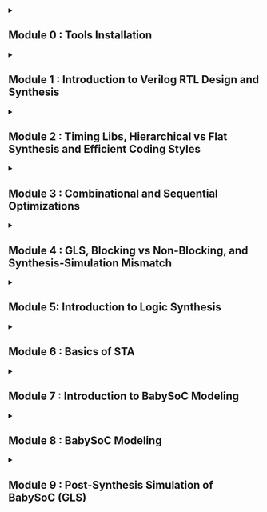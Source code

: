 
<details>
<summary> <h2> Module 0 : Tools Installation </h2> </summary>


**Yosys**
![yosys](https://github.com/user-attachments/assets/c6e81474-db27-4798-9d64-65802c028e3c)




**IVerilog**
![iverilog](https://github.com/user-attachments/assets/f59a239d-7145-4c5b-b0b3-6a7a90934065)




**GTKWave**
![gtkwave](https://github.com/user-attachments/assets/3de31f24-7b1a-45ac-9052-0b97d215041b)

</details>

<details>
<summary> <h2> Module 1 : Introduction to Verilog RTL Design and Synthesis </h2> </summary>




**GTKWave Output After Running IVerilog**
![good_mux_gtkwave](https://github.com/user-attachments/assets/840a4f95-27bd-4d36-ba19-c790bb52b40f)



**Good MUX and Testbench**
![good_mux_gvim](https://github.com/user-attachments/assets/9c820a1b-1329-4cd5-b725-f8c439f1280c)



**Yosys Output**
![Screenshot 2024-09-26 084110](https://github.com/user-attachments/assets/398ded47-7516-4b38-b87b-abec3354a0c3)



**Synthesized Netlist**
![Screenshot 2024-09-26 084833](https://github.com/user-attachments/assets/8273b602-6642-4c3f-9bb8-2a0b974559b7)


</details>

<details>
  <summary> <h2> Module 2 : Timing Libs, Hierarchical vs Flat Synthesis and Efficient Coding Styles </h2> </summary>

<h2> Introduction to timing .libs </h2>

**Introduction to Timing Libs**

![Screenshot 2024-09-28 142704](https://github.com/user-attachments/assets/398e1ea6-796e-4cde-ade5-8ca908ff36e2)

<h2> Hierarchical Synthesis </h2>

**Hierarchical Synthesis Code**

![Screenshot 2024-09-28 144633](https://github.com/user-attachments/assets/79fcd54f-3496-4e61-82e3-a6c24d6486f5)

**Hierarchical Synthesis Details 1**
![Screenshot 2024-09-28 145227](https://github.com/user-attachments/assets/9a42c2f2-69ef-48bf-9cf6-d189cfce4b58)


**Hierarchical Synthesis Details 2**

![Screenshot 2024-09-28 145307](https://github.com/user-attachments/assets/e2ed9c6c-0334-4d51-98c0-31dc1d6f147d)

**Hierarchical Synthesis Schematic**

![Screenshot 2024-09-28 145531](https://github.com/user-attachments/assets/3fb7dc8b-bbda-4e1f-bfd2-c04cccd7ab64)

<h2> Flat Synthesis </h2>

**Flat Synthesis Code**

![Screenshot 2024-09-28 150350](https://github.com/user-attachments/assets/e1606871-5434-4eee-be42-3a549f4a26c9)

**Flat Synthesis Schematic**

![Screenshot 2024-09-28 150642](https://github.com/user-attachments/assets/d4ae97bf-79ed-4a22-8e2e-6e1d7d0a7fc8)

<h2> Sub-module Level Synthesis </h2>

**Sub Module Synthesis Details**

![Screenshot 2024-09-28 150909](https://github.com/user-attachments/assets/282d050a-4288-455c-b709-cd4eee109303)


**Sub Module Synthesis Schematic**

![Screenshot 2024-09-28 150941](https://github.com/user-attachments/assets/482d2c13-781b-46ab-abe1-f8c09b178dda)

<h2> Various Flops and Synthesis </h2>


**D-FF with Asynchronous Reset GTKWave**

![Screenshot 2024-09-28 154515](https://github.com/user-attachments/assets/4f6ee167-66e4-48b0-b6ca-e3005e985776)

**D-FF with Asynchronous Reset YOSYS**

![Screenshot 2024-09-28 160045](https://github.com/user-attachments/assets/3e478a51-dcae-4128-8bfb-2ca370b8a2a2)

**D-FF with Asynchronous Set GTKWave**

![Screenshot 2024-09-28 154831](https://github.com/user-attachments/assets/b3e035a2-877b-438b-97db-91afc940ae7c)


**D-FF with Asynchronous Set YOSYS**

![Screenshot 2024-09-28 160236](https://github.com/user-attachments/assets/b88412d0-7053-498b-97c0-6b67ad7c885e)


**D-FF with Synchronous ResetGTKWave**

![Screenshot 2024-09-28 155259](https://github.com/user-attachments/assets/269a2706-3fd0-428b-bc2b-ee181dd21b3b)

**D-FF with Synchronous Reset YOSYS**

![Screenshot 2024-09-28 160359](https://github.com/user-attachments/assets/11a41703-ccb2-47ab-9fb0-3d473eee47b7)

<h2> Synthesizing Mul2 </h2>

**Mul2 Details**

![Screenshot 2024-09-28 161735](https://github.com/user-attachments/assets/2e8ef7ff-ea81-4bbe-82a7-dfa86f76639d)


**Mul2 Code**

![Screenshot 2024-09-28 162221](https://github.com/user-attachments/assets/d85f193c-20f5-413a-ad34-6138255b6012)


**Mul2 Schematic**

![Screenshot 2024-09-28 161805](https://github.com/user-attachments/assets/62e6a194-7047-40c2-82bd-2f2b057eee82)

<h2> Synthesizing Mult8 </h2>

**Mult8 Details**

![Screenshot 2024-09-28 162436](https://github.com/user-attachments/assets/f982a4b5-0ced-43aa-9a66-a19ae67fc623)


**Mult8 Code**

![Screenshot 2024-09-28 162606](https://github.com/user-attachments/assets/32d69219-bbe6-4c8f-83fc-29066022b5bb)


**Mult8 Schematic**

![Screenshot 2024-09-28 162508](https://github.com/user-attachments/assets/748fa535-440e-4f75-b5ba-624bb9b54ed9)
  
</details>

<details>
  <summary> <h2> Module 3 : Combinational and Sequential Optimizations </h2> </summary>

<h2> Optimizations </h2>

**Optimization Check 1 YOSYS**
![Screenshot 2024-10-01 003042](https://github.com/user-attachments/assets/84ed23e5-16a0-4fa2-998c-31799e1ea1db)



**Optimization Check 2 YOSYS**
![Screenshot 2024-10-01 003239](https://github.com/user-attachments/assets/639deb0a-caa8-4737-9fd2-0cfad9c24eb1)



**Optimization Check 3 YOSYS**
![Screenshot 2024-10-01 003534](https://github.com/user-attachments/assets/93a5d1db-3e1c-470c-b079-8a6a5f609dee)



**Optimization Check 4 YOSYS**
![Screenshot 2024-10-01 003932](https://github.com/user-attachments/assets/cb815290-c9f9-43bb-8f48-907511ff8a08)



**Optimization Check Multiple Module YOSYS**
![Screenshot 2024-10-01 004059](https://github.com/user-attachments/assets/ecdd172f-897f-4b25-9c37-350bf8a7a896)




<h2> D-FF Optimizations </h2>

**D-FF 1 YOSYS**

![Screenshot 2024-10-01 010407](https://github.com/user-attachments/assets/ca02da2b-c439-4a80-896b-bab757c69a5a)



**D-FF 1 GTKWave**

![Screenshot 2024-10-01 010013](https://github.com/user-attachments/assets/9df72448-d6d9-4ad6-86f9-30b2820dbd1e)



**D-FF 2 YOSYS**

![Screenshot 2024-10-01 010718](https://github.com/user-attachments/assets/e256bc6a-e676-4712-a41f-70ebb93a4148)



**D-FF 2 GTKWave**

![Screenshot 2024-10-01 010155](https://github.com/user-attachments/assets/0b037e04-59f1-43a0-b2b8-e3237fc549af)



**D-FF 3 YOSYS**

![Screenshot 2024-10-01 010843](https://github.com/user-attachments/assets/b99aa1e5-2104-4c8d-9ec3-7732ee1617bb)



**D-FF 3 GTKWave**

![Screenshot 2024-10-01 011423](https://github.com/user-attachments/assets/c47c5fc2-f16a-4d07-9756-0b5743c79f91)




**D-FF 4 YOSYS**

![Screenshot 2024-10-01 010929](https://github.com/user-attachments/assets/d206347a-5d5d-449f-9ba2-3bb312e0452a)



**D-FF 4 GTKWave**

![Screenshot 2024-10-01 011501](https://github.com/user-attachments/assets/99d285b6-b3c9-44c2-a4b2-70ca64dd94d7)



**D-FF 5 YOSYS**

![Screenshot 2024-10-01 011003](https://github.com/user-attachments/assets/97851665-94a3-4d75-9072-2a593227e6d5)



**D-FF 5 GTKWave**

![Screenshot 2024-10-01 011540](https://github.com/user-attachments/assets/ce6a5153-ad92-448d-bc4c-5b893cde0719)


<h2> Counter Optimizations </h2>

**Counter Optimization with 1 FF YOSYS**

![Screenshot 2024-10-01 012257](https://github.com/user-attachments/assets/c0c73875-60e1-40e6-b39d-5554bd50d4ac)



**Counter Optimization with 3 FF's YOSYS**

![Screenshot 2024-10-01 013252](https://github.com/user-attachments/assets/32d616c7-cf2f-4001-af7c-b018b4ddbff5)


</details>

<details>
  <summary> <h2> Module 4 : GLS, Blocking vs Non-Blocking, and Synthesis-Simulation Mismatch </h2> </summary>

<h2> Synthesis-Simulation Mismatch </h2>

**Ternary Operator MUX YOSYS**
![Screenshot 2024-10-01 023111](https://github.com/user-attachments/assets/54fa4436-124f-4741-b9b5-fad61960cf4a)



**Ternary Operator MUX GTKWave**
![Screenshot 2024-10-01 022949](https://github.com/user-attachments/assets/208da10b-4a14-4845-b1a9-edc4e117331a)



**Ternary Operator MUX GLS GTKWave**
![Screenshot 2024-10-01 023618](https://github.com/user-attachments/assets/caf8d2c9-db15-4af2-941f-a1b402d030ac)



**Bad MUX GTKWave**
![Screenshot 2024-10-01 023856](https://github.com/user-attachments/assets/58f03fa2-b2ce-4c0f-8237-457945aae014)



**Bad MUX GLS GTKWave**
![Screenshot 2024-10-01 024237](https://github.com/user-attachments/assets/3976ad7d-819e-424b-91d1-37bd8e1be72f)


<h2> Blocking Vs Non-Blocking </h2>

**Blocking Caveat YOSYS**
![Screenshot 2024-10-01 025246](https://github.com/user-attachments/assets/9d52363b-ff32-4b76-b3ee-8b5a97d7fd18)



**Blocking Caveat GTKWave**
![Screenshot 2024-10-01 024844](https://github.com/user-attachments/assets/2d7979c4-c093-475f-a9f1-b1d64d3056a7)



**Blocking Caveat GLS GTKWave**
![Screenshot 2024-10-01 025550](https://github.com/user-attachments/assets/c0b4c9cf-1c69-4b89-83b7-6d56905bdc64)



  
</details>

<details> 
<summary> <h2> Module 5: Introduction to Logic Synthesis </h2> </summary>

**Setting Up Synopsys Design Compiler (Flip-Flop)**


![Screenshot 2024-10-08 at 1 09 09 AM](https://github.com/user-attachments/assets/c9c8aa9f-fbf6-47c7-a63d-509369a7cced)



**Un-optimized Netlist**


![Screenshot 2024-10-08 at 1 11 17 AM](https://github.com/user-attachments/assets/d21b3be9-36d6-4f97-8b78-5646717aa3e0)



**Optimization**


![Screenshot 2024-10-08 at 1 17 59 AM](https://github.com/user-attachments/assets/d0d0e57c-1b69-420b-9d0f-e24b79970667)



**Optimized Netlist**


![Screenshot 2024-10-08 at 1 19 06 AM](https://github.com/user-attachments/assets/b645c2de-37c0-4c70-a2a2-e40a82d23e43)



**Design Vision Graphical User Interface**


![Screenshot 2024-10-08 at 1 26 07 AM](https://github.com/user-attachments/assets/1ac3dbb9-a4ee-4c56-9f7f-2d77e1182a74)




</details>

<details> 
<summary> <h2> Module 6 : Basics of STA </h2> </summary>

**Understanding the .lib File Part 1**



![Screenshot 2024-10-08 at 7 35 19 PM](https://github.com/user-attachments/assets/6d0e7660-e516-4c59-8bd0-b440afaedac6)





**Understanding the .lib File Part 2**


![Screenshot 2024-10-08 at 7 42 03 PM](https://github.com/user-attachments/assets/6ab03999-91aa-4ee0-bf1b-a5919cb1dbb3)



**TCL Script for Listing Cell Names**


![Screenshot 2024-10-12 at 7 32 55 PM](https://github.com/user-attachments/assets/9699894e-e85d-4b16-888d-9386d3644f64)


**Getting Direction of Pins Using TCL for AND2**


![Screenshot 2024-10-12 at 7 48 41 PM](https://github.com/user-attachments/assets/572caa09-75e8-46a7-a5a1-800574064fe5)


**Getting Direction of Pins Using TCL for NAND4**


![Screenshot 2024-10-12 at 7 54 25 PM](https://github.com/user-attachments/assets/fe4ca87b-9c49-4670-bced-9b47f2a4d9b7)


**TCL Script for Getting Name, Attribute, and Function**


![Screenshot 2024-10-12 at 8 09 09 PM](https://github.com/user-attachments/assets/c2cbaaa4-3538-47ae-9fa9-82c46aae036b)


**Output After Running TCL Script**


![Screenshot 2024-10-12 at 8 08 58 PM](https://github.com/user-attachments/assets/4006a830-2dc7-4018-961a-d6767d507513)













</details>

<details> 
<summary> <h2> Module 7 : Introduction to BabySoC Modeling </h2> </summary>

<br> 

A System on a Chip (SoC) refers to an integrated circuit that consolidates all essential components of a computing or electronic system onto a single chip. These integrated components typically include:

  1) **Central Processing Unit (CPU):** The primary processor responsible for executing instructions and managing system tasks.
  
  2) **Memory:** Incorporates RAM for temporary data storage and ROM for permanent storage.
  
  3) **Input/Output (I/O) Ports:** Interfaces that enable communication with external devices and peripherals.
  
  4) **Graphics Processing Unit (GPU):** Manages the rendering of images and videos.
  
  5) **Digital Signal Processor (DSP):** Specializes in processing audio, video, and other signal-related tasks.
  
  6) Specialized Modules: Additional components, such as wireless communication units (e.g., Wi-Fi, Bluetooth), power management systems, and various sensors, may be integrated depending on the application.



<img width="821" alt="Screenshot 2024-10-19 at 6 48 34 PM" src="https://github.com/user-attachments/assets/45f881e5-0c65-440f-8027-af56355d4615">







<u> Key Benefits of SoCs: </u> 

  1) **Size Reduction:** The integration of multiple components into a single chip drastically reduces the physical footprint of the system, making it ideal for compact designs.
  
  2) **Power Efficiency:** SoCs typically consume less power than systems composed of discrete components due to optimized interconnections and minimized external interfaces.
  
  3) **Performance Optimization:** The proximity of integrated components allows for faster data transfer and enhanced overall system performance.
  
  4) **Cost-Effectiveness:** The production of a single chip with multiple functionalities is often more economical than manufacturing several discrete components, leading to reduced costs for device manufacturers.
  
  5) **Enhanced Reliability:** With fewer external connections between components, SoCs minimize potential points of failure, increasing system reliability.



<u> Common Applications of SoCs: </u>

  1) **Smartphones and Tablets:** SoCs are integral to mobile devices, offering compact form factors and energy-efficient performance.
  
  2) **Wearable Devices:** Smartwatches, fitness trackers, and other wearables rely on SoCs for their small size and low power consumption.
  
  3) **IoT Devices:** SoCs manage sensor integration and connectivity tasks in Internet of Things (IoT) devices.
  
  4) **Embedded Systems:** Widely used in automotive, industrial, and consumer electronics, SoCs handle dedicated processing tasks efficiently.



<u> Notable Examples of SoCs: </u>

  1) **Apple A-Series:** Powers iPhones and iPads.
  
  2) **Qualcomm Snapdragon:** Found in a wide range of Android smartphones.
  
  3) **Samsung Exynos:** Used in Samsung's mobile devices.
  
  4) **NVIDIA Tegra:** Utilized in gaming consoles like the Nintendo Switch.



<u> Challenges and Considerations: </u>

  1) **Design Complexity:** Integrating multiple components onto a single chip is technically challenging and requires advanced design and fabrication techniques.
  
  2) **Thermal Management:** Concentrating various components in a compact space can lead to overheating, necessitating effective thermal management strategies.
  
  3) **Limited Flexibility:** SoCs, due to their high level of integration and application-specific design, offer less flexibility compared to discrete-component systems.



In summary, SoCs are central to the development of modern electronic devices, enabling the creation of more compact, efficient, and high-performance systems. However, their design and implementation demand sophisticated engineering solutions to address challenges such as heat dissipation, complexity, and flexibility.




Types of SoC:

  1) Microcontroller-based SoCs: These SoCs are built around a microcontroller, ideal for embedded systems that require less processing power but need integrated peripherals and memory.
  
  2) Microprocessor-based SoCs: These SoCs, often found in mobile phones, are built around a microprocessor and are designed for systems requiring more complex processing capabilities like smartphones, tablets, or personal computing devices.
  
  3) Application-Specific SoCs (ASIC): These are customized SoCs designed for particular applications that do not fit into the microcontroller or microprocessor categories. They often target specialized tasks such as video encoding, signal       
     processing, or networking.

<br> 

**SoC Structure:**
An SoC is composed of various hardware functional units that work together, including processors, memory modules, and communication subsystems. These components are interconnected by various communication frameworks like buses or Networks on Chip (NoCs).

**Functional Components:**

  1) Processor Cores: Execute software tasks and control system operations.
  2) Memory: Includes on-chip RAM, ROM, and cache for data storage and retrieval.
  3) Interfaces: Connect external devices and components.
  4) Digital Signal Processor (DSP): Handles real-time processing of audio, video, and other signals.


**SoC Design Flow:**
The SoC design process is structured in multiple stages, from specification and design, to verification and fabrication. This involves architecture design, IP integration, verification, and physical design, followed by validation and testing.


<img width="823" alt="Screenshot 2024-10-19 at 6 49 45 PM" src="https://github.com/user-attachments/assets/a4d63188-72e4-49ce-936e-945d3e82d505">




**Introduction to VSDBabySoC:**

VSDBabySoC is a compact yet powerful RISC-V-based SoC, designed to test and calibrate three open-source IP cores, while integrating an analog component. The key components of the VSDBabySoC are:


![image](https://github.com/user-attachments/assets/19432541-272e-430a-a668-379de7333056)



**RVMYTH Microprocessor:** A simple RISC-V-based CPU.
**8x-PLL:** Generates a stable clock signal for synchronization and timing.
**10-bit DAC:** Converts digital signals to analog, enabling communication with other analog devices.

**BabySoC Components:**
  1) RVMYTH Core: A basic RISC-V CPU used to perform general-purpose computing tasks.
  2) PLL (Phase-Locked Loop): A feedback control system that locks the output frequency to match a reference signal, widely used for clock generation.
  3) DAC (Digital-to-Analog Converter): Converts digital data into analog signals, essential for interfacing with analog devices in communication systems.

What is a PLL (Phase-Locked Loop)?
A Phase-Locked Loop (PLL) is a control system that generates an output signal with a phase that aligns with the phase of a given input signal. It maintains a constant phase difference between input and output, ensuring that both signals operate at the same frequency.

**Key Components of a PLL:**

  1) Phase Detector: Compares the phase of the input signal with that of the oscillator output, generating an error signal.
  2) Loop Filter: Filters the error signal, producing a smooth voltage to control the oscillator.
  3) Voltage-Controlled Oscillator (VCO): Adjusts the frequency based on the error voltage to lock onto the input frequency.
  4) In some configurations, a frequency divider is added in the feedback loop to generate output frequencies that are multiples of the reference signal.

**Why Off-Chip Clocks Can’t Be Used All the Time:**
External clocks can introduce delays due to long wiring and clock jitter. Additionally, different system blocks may require varying clock frequencies, making it impractical to rely on a single external source. Factors such as ppm (parts per million) error, frequency stability, and temperature sensitivity also impact the precision of off-chip clocks, making on-chip PLLs a more reliable option.

**Digital-to-Analog Converter (DAC):**
A Digital-to-Analog Converter (DAC) translates digital signals into analog output. DACs play a critical role in communication systems, where digitally encoded information needs to be converted into analog signals for transmission.

**Types of DACs:**

  1) Weighted Resistor DAC: Uses weighted resistances for each bit in the digital signal.
  2) R-2R Ladder DAC: Employs a repeating structure of resistors to convert the digital signal.

In the VSDBabySoC, a 10-bit DAC is used, which means it has 10 binary input bits that it converts into an analog output. This enables precise control and communication with analog devices.




</details>


<details> 
<summary> <h2> Module 8 : BabySoC Modeling </h2> </summary>

<br>

**What is Modelling?**
Modelling refers to the creation of a mathematical or logical representation of a system or a component to study its behavior, predict outcomes, and support decision-making. In the context of Modelling and Simulation (M&S), it involves constructing a physical or logical model to simulate how a system functions in the real world, allowing engineers to analyze the system under various conditions.

**Purpose of Modelling:**
The primary purpose of system modelling is to aid in:

  1) Analysis: Understanding system behavior and performance.
  2) Specification: Defining system requirements.
  3) Design: Aiding the development of complex systems.
  4) Verification and Validation: Ensuring that the system functions as intended and adheres to specifications.
  5) Communication: Conveying critical information about the system to stakeholders and collaborators.
  In the VLSI domain, modelling is essential for analyzing the functionality and performance of integrated circuits before they are physically built, saving time and resources in development.

**What Are We Modelling?** (VSDBabySoC)
For VSDBabySoC, the model consists of three main Intellectual Property (IP) cores:

  1) PLL (Phase-Locked Loop): Generates the clock signal for the entire system.
  2) RVMYTH (RISC-V CPU): Executes instructions based on the clock input.
  3) DAC (Digital-to-Analog Converter): Converts the output from RVMYTH into an analog signal.


**The flow of signals in the SoC:**

  1) Initial input signals are fed into the VSDBabySoC module.
  2) The PLL generates the proper clock signal (CLK) for the system.
  3) The clock signal triggers the RVMYTH core to execute instructions, producing intermediate values.
  4) These values are used by the DAC core to provide the final analog output signal, OUT.
  5) Additionally, the system includes a wrapper that integrates all the components and a testbench for simulation.

**Challenges in Modelling Mixed-Signal Blocks:**
A key challenge in modelling the VSDBabySoC is that it contains both digital and analog blocks, requiring different simulation approaches:

**RVMYTH (Digital Block):** Since this is a purely digital component, it can be modelled using a Hardware Description Language (HDL) like Verilog, which allows for designing and verifying its functionality using a testbench.

**DAC and PLL (Analog Blocks):** These blocks present a challenge because traditional HDLs like Verilog cannot synthesize analog designs. To simulate the functionality of these blocks, designers will often use specialized data types like real in Verilog for simulation purposes. This allows for verifying the logical correctness of the system without fully synthesizing the analog components.

**Goal of Modelling:**
The ultimate goal of this modelling effort is to simulate the functionality of the VSDBabySoC, ensuring that the system operates correctly from a logical standpoint. While physical synthesis of analog blocks (DAC, PLL) is not possible in Verilog, the model aims to verify the integration and interaction of all IP cores and check whether the system delivers the expected outputs based on input signals and clocking mechanisms.

<h2> RVMYTH MODELING </h2>

![Screenshot 2024-10-19 at 5 39 07 PM](https://github.com/user-attachments/assets/90b78d18-4962-4eaf-bfb4-f5591806a7a7)


<h2> DAC MODELING </h2>

![Screenshot 2024-10-19 at 5 47 12 PM](https://github.com/user-attachments/assets/fa13164a-1345-4de9-8116-329227f0febf)


<h2> PLL MODELING </h2>

![Screenshot 2024-10-19 at 5 51 04 PM](https://github.com/user-attachments/assets/7678b15e-3881-4ad1-b8a7-32fed46f68a3)

<h2> DAC OUTPUT VERIFICATION </h2>

![Screenshot 2024-10-19 at 6 06 53 PM](https://github.com/user-attachments/assets/b0edc2f5-eeda-4d6c-8b0c-16930ea5ad72)







</details>

<details>
  
<summary> <h2> Module 9 : Post-Synthesis Simulation of BabySoC (GLS) </h2> </summary>

<br>

**Why Perform Pre-Synthesis Simulation Instead of Jumping Straight to Post-Synthesis Simulation?**
Pre-synthesis simulation is done to verify the functionality of the design as per the written RTL code. This simulation helps ensure that the logic behaves as intended before synthesis. It focuses solely on functionality, without considering the physical properties of gates or timing delays.

On the other hand, post-synthesis simulation, also called gate-level simulation (GLS), is conducted after synthesis. It takes gate delays into account, checking not only functionality but also timing violations. Post-synthesis simulation highlights potential mismatches caused by improper use of operators or unintended latch inference. For example, incorrect usage of ‘X’ (which stands for 'Unknown' or "Don't care" in simulation or synthesis) can lead to functional discrepancies.

**Gate-Level Simulation (GLS): A Brief Overview**
"Gate level" refers to the netlist view of a circuit, typically generated by the synthesis process. While RTL simulation occurs before synthesis, GLS is a post-synthesis step.

The netlist produced during synthesis contains a detailed list of gates and IP models, representing both the functionality and timing behavior of the design. Unlike RTL simulation, which assumes zero delays and performs in a zero-delay environment, GLS can include unit delays or full timing information, providing a more realistic simulation of how the circuit behaves in terms of timing.

Gate-level simulation plays a critical role in verifying the actual implementation of the design, checking for dynamic circuit behavior that cannot be captured through static analysis. It is a key part of the verification process and helps to ensure that the synthesized design functions correctly under real-world conditions.

**Synthesizing the VSDBabySoC Design:**
To synthesize the VSDBabySoC design, you need .db format files for libraries such as avsddac.lib, avsdpll.lib, and sky130_fd_sc_hd__tt_025C_1v80.lib. These can be generated using the Synopsys Library Compiler (lc_shell).

<h2> Converting .lib to .db format </h2>

![Screenshot 2024-10-21 at 6 05 21 PM](https://github.com/user-attachments/assets/946f8ecf-10cc-4dd7-ba68-d1f7456f6d6f)


<h2> Synthesizing the Design </h2>


![Screenshot 2024-10-21 at 6 12 39 PM](https://github.com/user-attachments/assets/9b1eee7e-e523-4485-bc2a-1780dd7b95f2)





**Linking the Design**



![Screenshot 2024-10-21 at 6 13 12 PM](https://github.com/user-attachments/assets/b4e89e6c-3976-4a28-bbdc-bd951b3a9a8e)



**Report**




![Screenshot 2024-10-21 at 6 14 12 PM](https://github.com/user-attachments/assets/3bbe34c8-718f-4023-b5ce-bd555c93040d)

<h2> Post-Synthesis Waveform (Same as Pre-Synthesis Waveform) </h2>

![Screenshot 2024-10-21 at 6 29 56 PM](https://github.com/user-attachments/assets/3c0ea240-860a-48c8-bab6-5ea1a0e03e82)


  
</details>
